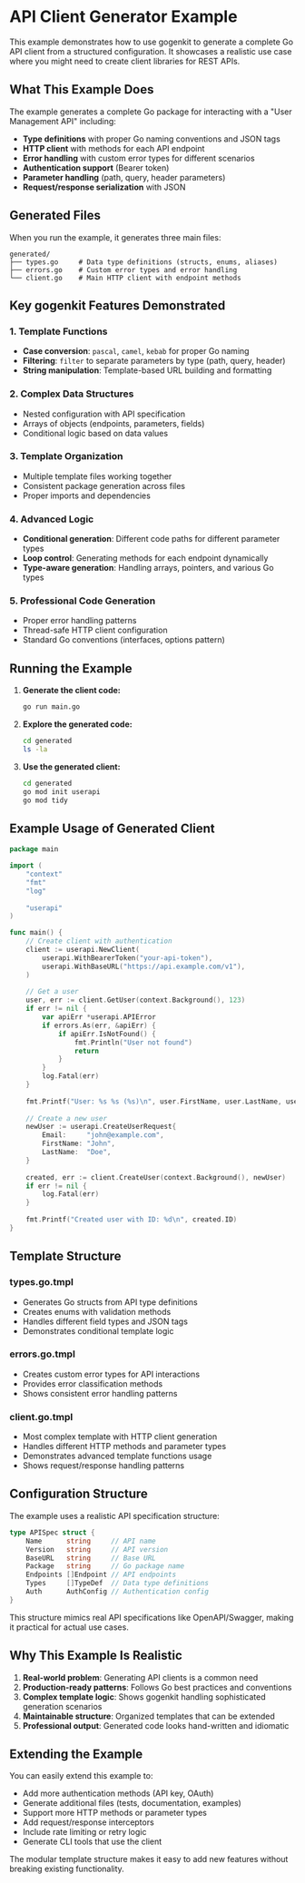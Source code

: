 # API Client Generator Example

This example demonstrates how to use gogenkit to generate a complete Go API client from a structured configuration. It showcases a realistic use case where you might need to create client libraries for REST APIs.

## What This Example Does

The example generates a complete Go package for interacting with a "User Management API" including:

- **Type definitions** with proper Go naming conventions and JSON tags
- **HTTP client** with methods for each API endpoint  
- **Error handling** with custom error types for different scenarios
- **Authentication support** (Bearer token)
- **Parameter handling** (path, query, header parameters)
- **Request/response serialization** with JSON

## Generated Files

When you run the example, it generates three main files:

```
generated/
├── types.go     # Data type definitions (structs, enums, aliases)
├── errors.go    # Custom error types and error handling
└── client.go    # Main HTTP client with endpoint methods
```

## Key gogenkit Features Demonstrated

### 1. Template Functions
- **Case conversion**: `pascal`, `camel`, `kebab` for proper Go naming
- **Filtering**: `filter` to separate parameters by type (path, query, header)
- **String manipulation**: Template-based URL building and formatting

### 2. Complex Data Structures
- Nested configuration with API specification
- Arrays of objects (endpoints, parameters, fields)
- Conditional logic based on data values

### 3. Template Organization
- Multiple template files working together
- Consistent package generation across files
- Proper imports and dependencies

### 4. Advanced Logic
- **Conditional generation**: Different code paths for different parameter types
- **Loop control**: Generating methods for each endpoint dynamically
- **Type-aware generation**: Handling arrays, pointers, and various Go types

### 5. Professional Code Generation
- Proper error handling patterns
- Thread-safe HTTP client configuration
- Standard Go conventions (interfaces, options pattern)

## Running the Example

1. **Generate the client code:**
   ```bash
   go run main.go
   ```

2. **Explore the generated code:**
   ```bash
   cd generated
   ls -la
   ```

3. **Use the generated client:**
   ```bash
   cd generated
   go mod init userapi
   go mod tidy
   ```

## Example Usage of Generated Client

```go
package main

import (
    "context"
    "fmt"
    "log"
    
    "userapi"
)

func main() {
    // Create client with authentication
    client := userapi.NewClient(
        userapi.WithBearerToken("your-api-token"),
        userapi.WithBaseURL("https://api.example.com/v1"),
    )
    
    // Get a user
    user, err := client.GetUser(context.Background(), 123)
    if err != nil {
        var apiErr *userapi.APIError
        if errors.As(err, &apiErr) {
            if apiErr.IsNotFound() {
                fmt.Println("User not found")
                return
            }
        }
        log.Fatal(err)
    }
    
    fmt.Printf("User: %s %s (%s)\n", user.FirstName, user.LastName, user.Email)
    
    // Create a new user
    newUser := userapi.CreateUserRequest{
        Email:     "john@example.com",
        FirstName: "John",
        LastName:  "Doe",
    }
    
    created, err := client.CreateUser(context.Background(), newUser)
    if err != nil {
        log.Fatal(err)
    }
    
    fmt.Printf("Created user with ID: %d\n", created.ID)
}
```

## Template Structure

### types.go.tmpl
- Generates Go structs from API type definitions
- Creates enums with validation methods
- Handles different field types and JSON tags
- Demonstrates conditional template logic

### errors.go.tmpl  
- Creates custom error types for API interactions
- Provides error classification methods
- Shows consistent error handling patterns

### client.go.tmpl
- Most complex template with HTTP client generation
- Handles different HTTP methods and parameter types
- Demonstrates advanced template functions usage
- Shows request/response handling patterns

## Configuration Structure

The example uses a realistic API specification structure:

```go
type APISpec struct {
    Name      string     // API name
    Version   string     // API version  
    BaseURL   string     // Base URL
    Package   string     // Go package name
    Endpoints []Endpoint // API endpoints
    Types     []TypeDef  // Data type definitions
    Auth      AuthConfig // Authentication config
}
```

This structure mimics real API specifications like OpenAPI/Swagger, making it practical for actual use cases.

## Why This Example Is Realistic

1. **Real-world problem**: Generating API clients is a common need
2. **Production-ready patterns**: Follows Go best practices and conventions
3. **Complex template logic**: Shows gogenkit handling sophisticated generation scenarios
4. **Maintainable structure**: Organized templates that can be extended
5. **Professional output**: Generated code looks hand-written and idiomatic

## Extending the Example

You can easily extend this example to:

- Add more authentication methods (API key, OAuth)
- Generate additional files (tests, documentation, examples)
- Support more HTTP methods or parameter types
- Add request/response interceptors
- Include rate limiting or retry logic
- Generate CLI tools that use the client

The modular template structure makes it easy to add new features without breaking existing functionality.